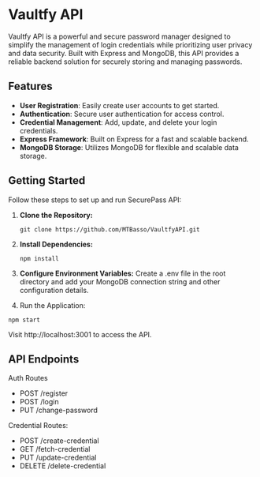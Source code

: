 # Vaultfy API

Vaultfy API is a powerful and secure password manager designed to simplify the management of login credentials while prioritizing user privacy and data security. Built with Express and MongoDB, this API provides a reliable backend solution for securely storing and managing passwords.

## Features

- **User Registration**: Easily create user accounts to get started.
- **Authentication**: Secure user authentication for access control.
- **Credential Management**: Add, update, and delete your login credentials.
- **Express Framework**: Built on Express for a fast and scalable backend.
- **MongoDB Storage**: Utilizes MongoDB for flexible and scalable data storage.

## Getting Started

Follow these steps to set up and run SecurePass API:

1. **Clone the Repository:**
   ```
   git clone https://github.com/MTBasso/VaultfyAPI.git
   ```

2. **Install Dependencies:**
   ```
   npm install
   ```

3. **Configure Environment Variables:**
Create a .env file in the root directory and add your MongoDB connection string and other configuration details.

4. Run the Application:
```
npm start
```
Visit http://localhost:3001 to access the API.

## API Endpoints
Auth Routes
  - POST /register
  - POST /login
  - PUT /change-password

Credential Routes:
  - POST /create-credential
  - GET /fetch-credential
  - PUT /update-credential
  - DELETE /delete-credential
